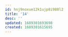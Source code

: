 ```yaml
---
id: hnj9noxue12k1ujp8i988l2
title: '14'
desc: ''
updated: 1689301693698
created: 1689301615695
---
```


